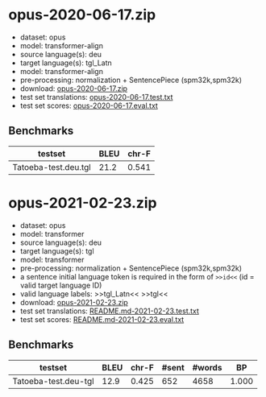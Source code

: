 # opus-2020-06-17.zip

* dataset: opus
* model: transformer-align
* source language(s): deu
* target language(s): tgl_Latn
* model: transformer-align
* pre-processing: normalization + SentencePiece (spm32k,spm32k)
* download: [opus-2020-06-17.zip](https://object.pouta.csc.fi/Tatoeba-MT-models/deu-tgl/opus-2020-06-17.zip)
* test set translations: [opus-2020-06-17.test.txt](https://object.pouta.csc.fi/Tatoeba-MT-models/deu-tgl/opus-2020-06-17.test.txt)
* test set scores: [opus-2020-06-17.eval.txt](https://object.pouta.csc.fi/Tatoeba-MT-models/deu-tgl/opus-2020-06-17.eval.txt)

## Benchmarks

| testset               | BLEU  | chr-F |
|-----------------------|-------|-------|
| Tatoeba-test.deu.tgl 	| 21.2 	| 0.541 |



# opus-2021-02-23.zip

* dataset: opus
* model: transformer
* source language(s): deu
* target language(s): tgl
* model: transformer
* pre-processing: normalization + SentencePiece (spm32k,spm32k)
* a sentence initial language token is required in the form of `>>id<<` (id = valid target language ID)
* valid language labels: >>tgl_Latn<< >>tgl<<
* download: [opus-2021-02-23.zip](https://object.pouta.csc.fi/Tatoeba-MT-models/deu-tgl/opus-2021-02-23.zip)
* test set translations: [README.md-2021-02-23.test.txt](https://object.pouta.csc.fi/Tatoeba-MT-models/deu-tgl/README.md-2021-02-23.test.txt)
* test set scores: [README.md-2021-02-23.eval.txt](https://object.pouta.csc.fi/Tatoeba-MT-models/deu-tgl/README.md-2021-02-23.eval.txt)

## Benchmarks

| testset | BLEU  | chr-F | #sent | #words | BP |
|---------|-------|-------|-------|--------|----|
| Tatoeba-test.deu-tgl 	| 12.9 	| 0.425 	| 652 	| 4658 	| 1.000 |

